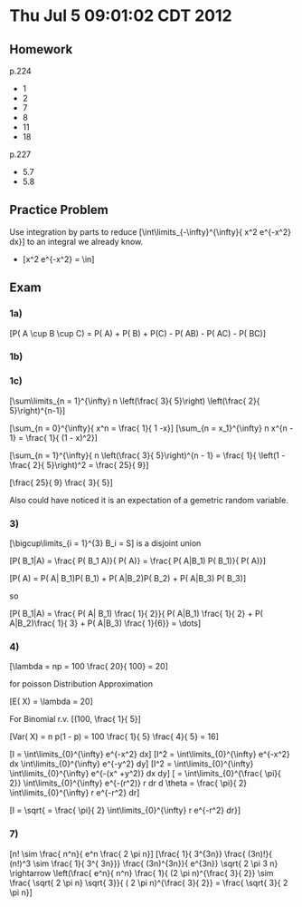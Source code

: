 # Thu Jul  5 09:01:02 CDT 2012

## Homework

p.224 
* 1
* 2
* 7
* 8
* 11
* 18

p.227
* 5.7
* 5.8

## Practice Problem

Use integration by parts to reduce 
\[\int\limits_{-\infty}^{\infty}{ x^2 e^{-x^2} dx}\] 
to an integral we already know.

* \[x^2 e^{-x^2} = \in\]


## Exam

### 1a)

\[P( A \cup B \cup C) = P( A) + P( B) + P(C) - P( AB) - P( AC) - P( BC)\]

### 1b) 

### 1c)
\[\sum\limits_{n = 1}^{\infty} n \left(\frac{ 3}{ 5}\right) \left(\frac{ 2}{ 5}\right)^{n-1}\]

\[\sum_{n = 0}^{\infty}{ x^n = \frac{ 1}{ 1 -x}\]
\[\sum_{n = x_1}^{\infty} n x^{n - 1} = \frac{ 1}{ (1 - x)^2}\]

\[\sum_{n = 1}^{\infty}{ n \left(\frac{ 3}{ 5}\right)^{n - 1} = \frac{ 1}{ \left(1 - \frac{ 2}{ 5}\right)^2 = \frac{ 25}{ 9}\]

\[\frac{ 25}{ 9} \frac{ 3}{ 5}\]


Also could have noticed it is an expectation of a gemetric random variable.

### 3)

\[\bigcup\limits_{i = 1}^{3} B_i = S\] is a disjoint union

\[P( B_1|A) = \frac{ P( B_1 A)}{ P( A)} = \frac{ P( A|B_1) P( B_1)}{ P( A)}\]

\[P( A) = P( A| B_1)P( B_1) + P( A|B_2)P( B_2) + P( A|B_3) P( B_3)\]

so 

\[P( B_1|A) = \frac{ P( A| B_1) \frac{ 1}{ 2}}{ P( A|B_1) \frac{ 1}{ 2} + P( A|B_2)\frac{ 1}{ 3} + P( A|B_3) \frac{ 1}{6}} = \dots\]


### 4)

\[\lambda = np = 100 \frac{ 20}{ 100} = 20\]

for poisson Distribution Approximation

\[E( X) = \lambda = 20\]

For Binomial r.v. \[(100, \frac{ 1}{ 5}\]

\[Var( X) = n p(1 - p) = 100 \frac{ 1}{ 5} \frac{ 4}{ 5} = 16\]

\[I = \int\limits_{0}^{\infty} e^{-x^2} dx\]
\[I^2 = \int\limits_{0}^{\infty} e^{-x^2} dx \int\limits_{0}^{\infty} e^{-y^2} dy\]
\[I^2 = \int\limits_{0}^{\infty}  \int\limits_{0}^{\infty} e^{-(x^ +y^2)} dx dy\]
\[ = \int\limits_{0}^{\frac{ \pi}{ 2}}  \int\limits_{0}^{\infty} e^{-(r^2)} r dr d \theta = \frac{ \pi}{ 2} \int\limits_{0}^{\infty} r e^{-r^2} dr\]

\[I = \sqrt{ = \frac{ \pi}{ 2} \int\limits_{0}^{\infty} r e^{-r^2} dr}\]



### 7)

\[n! \sim \frac{ n^n}{ e^n \frac{ 2 \pi n}\]
\[\frac{ 1}{ 3^{3n}} \frac{ (3n)!}{ (n!)^3 \sim \frac{ 1}{ 3^{ 3n}}}  \frac{ (3n)^{3n}}{ e^{3n}} \sqrt{ 2 \pi 3 n} \rightarrow \left(\frac{ e^n}{ n^n} \frac{ 1}{ (2 \pi n)^{\frac{ 3}{ 2}} \sim \frac{ \sqrt{ 2 \pi n} \sqrt{ 3}}{ ( 2 \pi n)^{\frac{ 3}{ 2}} = \frac{ \sqrt{ 3}{ 2 \pi n}\]